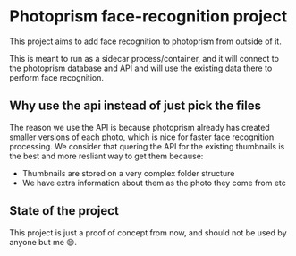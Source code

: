 # Photoprism face-recognition project

This project aims to add face recognition to photoprism from outside of it.

This is meant to run as a sidecar process/container, and it will connect to the photoprism database and API and will use the existing data there
to perform face recognition.

## Why use the api instead of just pick the files

The reason we use the API is because photoprism already has created smaller versions of each photo, which is nice for faster face recognition processing.
We consider that quering the API for the existing thumbnails is the best and more resliant way to get them because:
- Thumbnails are stored on a very complex folder structure
- We have extra information about them as the photo they come from etc

## State of the project

This project is just a proof of concept from now, and should not be used by anyone but me 😄.
